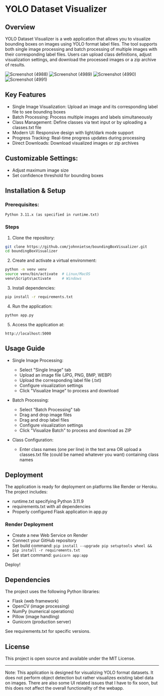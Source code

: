 # YOLO Dataset Visualizer
## Overview
YOLO Dataset Visualizer is a web application that allows you to visualize bounding boxes on images using YOLO format label files. The tool supports both single image processing and batch processing of multiple images with their corresponding label files. Users can upload class definitions, adjust visualization settings, and download the processed images or a zip archive of results.

![Screenshot (4988)](https://github.com/user-attachments/assets/700e6c21-a611-4e2e-ac0b-ea380a452b72)
![Screenshot (4989)](https://github.com/user-attachments/assets/b61f456a-d7ed-4c07-a5e5-e4d18b1e0661)
![Screenshot (4990)](https://github.com/user-attachments/assets/5a13fbd3-205e-44af-bec1-ccdf42e17965)
![Screenshot (4991)](https://github.com/user-attachments/assets/045111c6-bfe7-4c94-843f-021c9a11bc26)




## Key Features
- Single Image Visualization: Upload an image and its corresponding label file to see bounding boxes
- Batch Processing: Process multiple images and labels simultaneously
- Class Management: Define classes via text input or by uploading a classes.txt file
- Modern UI: Responsive design with light/dark mode support
- Progress Tracking: Real-time progress updates during processing
- Direct Downloads: Download visualized images or zip archives


## Customizable Settings:
- Adjust maximum image size
- Set confidence threshold for bounding boxes




## Installation & Setup
### Prerequisites:
```text
Python 3.11.x (as specified in runtime.txt)
```

### Steps
1. Clone the repository:
```bash
git clone https://github.com/johnnietse/boundingBoxVisualizer.git
cd boundingBoxVisualizer
```

2. Create and activate a virtual environment:
```bash
python -m venv venv
source venv/bin/activate  # Linux/MacOS
venv\Scripts\activate     # Windows
```

3. Install dependencies:
``` bash
pip install -r requirements.txt
```

4. Run the application:
```bash
python app.py
```

5. Access the application at:
```text
http://localhost:5000
```

## Usage Guide
- Single Image Processing:
  - Select "Single Image" tab
  - Upload an image file (JPG, PNG, BMP, WEBP)
  - Upload the corresponding label file (.txt)
  - Configure visualization settings
  - Click "Visualize Image" to process and download

- Batch Processing:
  - Select "Batch Processing" tab
  - Drag and drop image files
  - Drag and drop label files
  - Configure visualization settings
  - Click "Visualize Batch" to process and download as ZIP

- Class Configuration:
  - Enter class names (one per line) in the text area OR upload a classes.txt file (could be named whatever you want) containing class names

## Deployment
The application is ready for deployment on platforms like Render or Heroku. The project includes:
- runtime.txt specifying Python 3.11.9
- requirements.txt with all dependencies
- Properly configured Flask application in app.py

### Render Deployment
- Create a new Web Service on Render
- Connect your GitHub repository
- Set build command: `pip install --upgrade pip setuptools wheel && pip install -r requirements.txt`
- Set start command: `gunicorn app:app`

Deploy!

## Dependencies
The project uses the following Python libraries:
- Flask (web framework)
- OpenCV (image processing)
- NumPy (numerical operations)
- Pillow (image handling)
- Gunicorn (production server)

See requirements.txt for specific versions.

## License
This project is open source and available under the MIT License.

---

Note: This application is designed for visualizing YOLO format datasets. It does not perform object detection but rather visualizes existing label data on images.
There are also some UI related issues that I have to fix soon, but this does not affect the overall functionality of the webapp.
